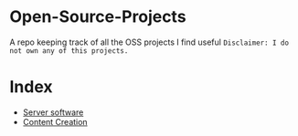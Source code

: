 # Open-Source-Projects
A repo keeping track of all the OSS projects I find useful
`Disclaimer: I do not own any of this projects.`

# Index

- [Server software](https://github.com/Zoe8338/Open-Source-Projects/blob/main/ServerSide.md)
- [Content Creation](https://github.com/Zoe8338/Open-Source-Projects/blob/main/ContentCreation.md)
